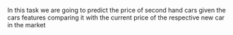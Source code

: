 In this task we are going to predict the price of second hand cars given the cars features comparing it with the current price of the respective new car in the market
